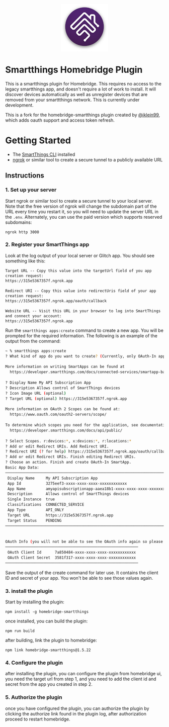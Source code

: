 
<p align="center">

<img src="https://raw.githubusercontent.com/homebridge/branding/latest/logos/homebridge-color-round-stylized.png" width="150">

</p>

# Smartthings Homebridge Plugin 

This is a smartthings plugin for Homebridge.  This requires no access to the legacy smartthings app, and doesn't
require a lot of work to install.  It will discover devices automatically as well as unregister devices that are removed
from your smarttthings network.  This is currently under development.

This is a fork for the homebridge-smartthings plugin created by [@iklein99](https://github.com/iklein99/), which adds oauth support and access token refresh.

# Getting Started
- The [SmartThings CLI](https://github.com/SmartThingsCommunity/smartthings-cli#readme) installed
- [ngrok](https://ngrok.com/) or similar tool to create a secure tunnel to a publicly available URL

## Instructions

### 1. Set up your server

Start ngrok or similar tool to create a secure tunnel to your local server. Note that the free version of ngrok will
change the subdomain part of the URL every time you restart it, so you will need to update the server URL in the `.env`. 
Alternately, you can use the paid version which supports reserved subdomains:
```
ngrok http 3000
```
### 2. Register your SmartThings app

Look at the log output of your local server or Glitch app. You should see something like this:
```
Target URL -- Copy this value into the targetUrl field of you app creation request:
https://315e5367357f.ngrok.app

Redirect URI -- Copy this value into redirectUris field of your app creation request:
https://315e5367357f.ngrok.app/oauth/callback

Website URL -- Visit this URL in your browser to log into SmartThings and connect your account:
https://315e5367357f.ngrok.app
```

Run the `smartthings apps:create` command to create a new app. You will be prompted for the required
information. The following is an example of the output from the command:

```bash
~ % smartthings apps:create
? What kind of app do you want to create? (Currently, only OAuth-In apps are supported.) OAuth-In App

More information on writing SmartApps can be found at
  https://developer.smartthings.com/docs/connected-services/smartapp-basics

? Display Name My API Subscription App
? Description Allows control of SmartThings devices
? Icon Image URL (optional) 
? Target URL (optional) https://315e5367357f.ngrok.app

More information on OAuth 2 Scopes can be found at:
  https://www.oauth.com/oauth2-servers/scope/

To determine which scopes you need for the application, see documentation for the individual endpoints you will use in your app:
  https://developer.smartthings.com/docs/api/public/

? Select Scopes. r:devices:*, x:devices:*, r:locations:*
? Add or edit Redirect URIs. Add Redirect URI.
? Redirect URI (? for help) https://315e5367357f.ngrok.app/oauth/callback
? Add or edit Redirect URIs. Finish editing Redirect URIs.
? Choose an action. Finish and create OAuth-In SmartApp.
Basic App Data:
─────────────────────────────────────────────────────────────────────────────
 Display Name     My API Subscription App                                    
 App Id           3275eef3-xxxx-xxxx-xxxx-xxxxxxxxxxxx                       
 App Name         amyapisubscriptionapp-aaea18b1-xxxx-xxxx-xxxx-xxxxxxxxxxxx 
 Description      Allows control of SmartThings devices                      
 Single Instance  true                                                       
 Classifications  CONNECTED_SERVICE                                          
 App Type         API_ONLY                                                   
 Target URL       https://315e5367357f.ngrok.app                             
 Target Status    PENDING                                                    
─────────────────────────────────────────────────────────────────────────────


OAuth Info (you will not be able to see the OAuth info again so please save it now!):
───────────────────────────────────────────────────────────
 OAuth Client Id      7a850484-xxxx-xxxx-xxxx-xxxxxxxxxxxx 
 OAuth Client Secret  3581f317-xxxx-xxxx-xxxx-xxxxxxxxxxxx 
───────────────────────────────────────────────────────────
```

Save the output of the create command for later use. It contains the client ID and secret of your app. You
won't be able to see those values again.

### 3. install the plugin

Start by installing the plugin:
```
npm install -g homebridge-smartthings
```
once installed, you can build the plugin:
```
npm run build
```
after building, link the plugin to homebridge:
```
npm link homebridge-smartthings@1.5.22
```

### 4. Configure the plugin
after installing the plugin, you can configure the plugin from homebridge ui, you need the target url from step 1, and you need to add the client id and secret from the app you created in step 2.

### 5. Authorize the plugin
once you have configured the plugin, you can authorize the plugin by clicking the authorize link found in the plugin log, after authorization proceed to restart homebridge.

